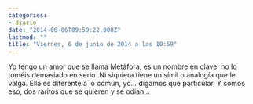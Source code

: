 ```yaml
---
categories:
- diario
date: "2014-06-06T09:59:22.000Z"
lastmod: ""
title: "Viernes, 6 de junio de 2014 a las 10:59"
---
```


Yo tengo un amor que se llama Metáfora, es un nombre en clave, no lo toméis demasiado en serio. Ni siquiera tiene un símil o analogía que le valga. Ella es diferente a lo común, yo... digamos que particular. Y somos eso, dos raritos que se quieren y se odian...